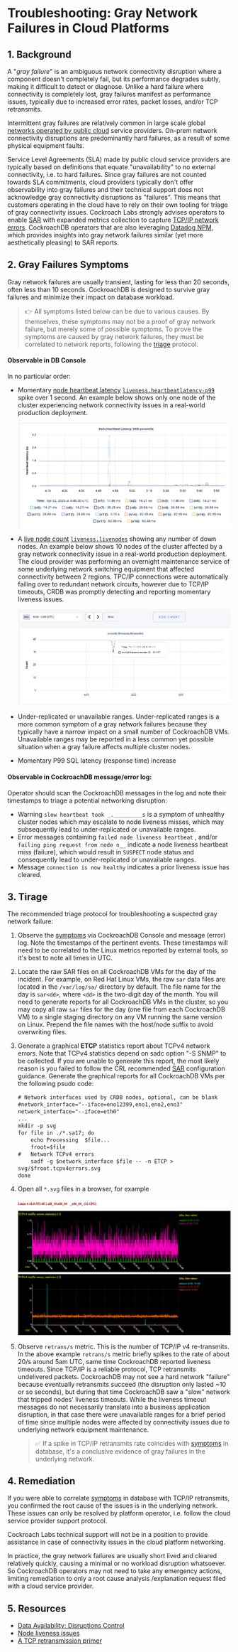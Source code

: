 # Troubleshooting: Gray Network Failures in Cloud Platforms



## 1. Background

A "*gray failure*" is an ambiguous network connectivity disruption where a component doesn't completely fail, but its performance degrades subtly, making it difficult to detect or diagnose. Unlike a hard failure where connectivity is completely lost, gray failures manifest as performance issues, typically due to increased error rates, packet losses, and/or TCP retransmits.

Intermittent gray failures are relatively common in large scale global [networks operated by public cloud](https://docs.aws.amazon.com/whitepapers/latest/advanced-multi-az-resilience-patterns/gray-failures.html) service providers. On-prem network connectivity disruptions are predominantly hard failures, as a result of some physical equipment faults.

Service Level Agreements (SLA) made by public cloud service providers are typically based on definitions that equate "unavailability" to no external connectivity, i.e. to hard failures. Since gray failures are not counted towards SLA commitments, cloud providers typically don't offer observability into gray failures and their technical support does not acknowledge gray connectivity disruptions as "failures". This means that customers operating in the cloud have to rely on their own tooling for triage of gray connectivity issues. Cockroach Labs strongly advises operators to enable [SAR](https://github.com/cockroachlabs/cockroachdb-runbook-template/blob/main/monitoring-alerts/sar.md) with expanded metrics collection to capture [TCP/IP network errors](https://github.com/cockroachlabs/cockroachdb-runbook-template/blob/main/monitoring-alerts/sar.md#3-expand-default-sar-metrics-collection). CockroachDB operators that are also leveraging [Datadog NPM](https://www.datadoghq.com/blog/cloud-service-autodetection-datadog/), which provides insights into gray network failures similar (yet more aesthetically pleasing) to SAR reports.



## 2. Gray Failures Symptoms

Gray network failures are usually transient, lasting for less than 20 seconds, often less than 10 seconds. CockroachDB is designed to survive gray failures and minimize their impact on database workload.

> 👉  All symptoms listed below can be due to various causes. By themselves, these symptoms may not be a proof of gray network failure, but merely some of possible symptoms. To prove the symptoms are caused by gray network failures, they must be correlated to network reports, following the [triage](#3.-tirage) protocol.

#### Observable in DB Console

In no particular order:

- Momentary [node heartbeat latency](https://www.cockroachlabs.com/docs/stable/common-issues-to-monitor#node-heartbeat-latency)  [`liveness.heartbeatlatency-p99`](https://www.cockroachlabs.com/docs/stable/ui-distributed-dashboard#node-heartbeat-latency-99th-percentile)  spike over 1 second. An example below shows only one node of the cluster experiencing network connectivity issues in a real-world production deployment.

  ![](./res/node-hearbeat-laterncy.png)

  

- A  [live node count](https://www.cockroachlabs.com/docs/v25.2/ui-runtime-dashboard.html#live-node-count)  [`liveness.livenodes`](https://www.cockroachlabs.com/docs/v25.2/essential-metrics-self-hosted#liveness-livenodes)  showing any number of down nodes. An example below shows 10 nodes of the cluster affected by a gray network connectivity issue in a real-world production deployment. The cloud provider was performing an overnight maintenance service of some underlying network switching equipment that affected connectivity between 2 regions. TPC/IP connections were automatically failing over to redundant network circuits, however due to TCP/IP timeouts, CRDB was promptly detecting and reporting momentary liveness issues.

  ![](./res/live-nodes.png)

- Under-replicated or unavailable ranges. Under-replicated ranges is a more common symptom of a gray network failures because they typically have a narrow impact on a small number of CockroachDB VMs. Unavailable ranges may be reported in a less common yet possible situation when a gray failure affects multiple cluster nodes.

- Momentary P99 SQL latency (response time) increase



#### Observable in CockroachDB message/error log:

Operator should scan the CockroachDB messages in the log and note their timestamps to triage a potential networking disruption: 

- Warning `slow heartbeat took _._________s` is a symptom of unhealthy cluster nodes which may escalate to node liveness misses, which may subsequently lead to under-replicated or unavailable ranges.
- Error messages containing `failed node liveness heartbeat` , and/or  `failing ping request from node n__`  indicate a node liveness heartbeat miss (failure), which would result in `SUSPECT` node status and consequently lead to under-replicated or unavailable ranges.
- Message `connection is now healthy` indicates a prior liveness issue has cleared.



## 3. Tirage

The recommended triage protocol for troubleshooting a suspected gray network failure:

1. Observe the [symptoms](#2.-gray-failures-symptoms) via CockroachDB Console and message (error) log. Note the timestamps of the pertinent events. These timestamps will need to be correlated to the Linux metrics reported by external tools, so it's best to note all times in UTC.

2. Locate the raw SAR files on all CockroachDB VMs for the day of the incident. For example, on Red Hat Linux VMs, the raw `sar` data files are located in the `/var/log/sa/` directory by default. The file name for the day is `sar<dd>`, where `<dd>` is the two-digit day of the month. You will need to generate reports for all CockroachDB VMs in the cluster, so you may copy all raw `sar` files for the day (one file from each CockroachDB VM) to a single staging directory on any VM running the same version on Linux. Prepend the file names with the host/node suffix to avoid overwriting files.

3. Generate a graphical **ETCP** statistics report about TCPv4 network errors. Note that TCPv4 statistics depend on sadc option "-S SNMP" to be collected. If you are unable to generate this report, the most likely reason is you failed to follow the CRL recommended  [SAR](https://github.com/cockroachlabs/cockroachdb-runbook-template/blob/main/monitoring-alerts/sar.md)  configuration guidance.
   Generate the graphical reports for all CockroachDB VMs per the following psudo code:

   ```
   # Network interfaces used by CRDB nodes, optional, can be blank
   #network_interface="--iface=eno12399,eno1,eno2,eno3"
   network_interface="--iface=eth0"
   ...
   mkdir -p svg
   for file in ./*.sa17; do
       echo Processing  $file...
       froot=$file
   #   Network TCPv4 errors
       sadf -g $network_interface $file -- -n ETCP > svg/$froot.tcpv4errors.svg
   done
   ```

4. Open all  `*.svg` files in a browser, for example

   ![](./res/node-tcpv4-errors.png)

5. Observe `retrans/s` metric. This is the number of TCP/IP v4 re-transmits. In the above example  `retrans/s` metric briefly spikes to the rate of about 20/s around 5am UTC, same time CockroachDB reported liveness timeouts. Since TCP/IP is a reliable protocol, TCP retransmits undelivered packets. CockroachDB may not see a hard network "failure" because eventually retransmits succeed (the disruption only lasted ~10 or so seconds), but during that time CockroachDB saw a "slow" network that tripped nodes' liveness timeouts. While the liveness timeout messages do not necessarily translate into a business application disruption, in that case there were unavailable ranges for a brief period of time since multiple nodes were affected by connectivity issues due to underlying network equipment maintenance. 

   > ✅ If a spike in TCP/IP retransmits rate coincides with [symptoms](#2.-gray-failures-symptoms) in database, it's a conclusive evidence of gray failures in the underlying network.



## 4. Remediation

If you were able to correlate  [symptoms](#2.-gray-failures-symptoms) in database with TCP/IP retransmits, you confirmed the root cause of the issues is in the underlying network. These issues can only be resolved by platform operator, i.e. follow the cloud service provider support protocol.

Cockroach Labs technical support will not be in a position to provide assistance in case of connectivity issues in the cloud platform networking.

In practice, the gray network failures are usually short lived and cleared relatively quickly, causing a minimal or no workload disruption whatsoever. So CockroachDB operators may not need to take any emergency actions, limiting remediation to only a root cause analysis /explanation request filed with a cloud service provider.



## 5. Resources

- [Data Availability: Disruptions Control](https://github.com/cockroachlabs/cockroachdb-runbook-template/blob/main/system-overview/data-availability.md)
- [Node liveness issues](https://www.cockroachlabs.com/docs/stable/cluster-setup-troubleshooting.html#node-liveness-issues)
- [A TCP retransmission primer](https://www.baeldung.com/cs/tcp-retransmission-rules)
